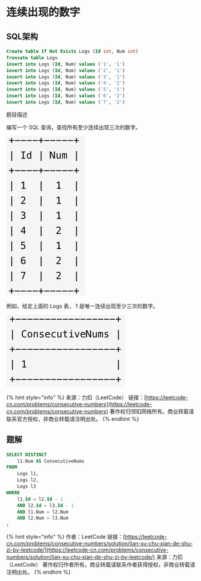 # 连续出现的数字

## SQL架构

```sql
Create table If Not Exists Logs (Id int, Num int)
Truncate table Logs
insert into Logs (Id, Num) values ('1', '1')
insert into Logs (Id, Num) values ('2', '1')
insert into Logs (Id, Num) values ('3', '1')
insert into Logs (Id, Num) values ('4', '2')
insert into Logs (Id, Num) values ('5', '1')
insert into Logs (Id, Num) values ('6', '2')
insert into Logs (Id, Num) values ('7', '2')
```

题目描述

编写一个 SQL 查询，查找所有至少连续出现三次的数字。

![](../../.gitbook/assets/image%20%28150%29.png)

例如，给定上面的 Logs 表， 1 是唯一连续出现至少三次的数字。

![](../../.gitbook/assets/image%20%28144%29.png)

{% hint style="info" %}
来源：力扣（LeetCode） 链接：[https://leetcode-cn.com/problems/consecutive-numbers](https://leetcode-cn.com/problems/consecutive-numbers) 著作权归领扣网络所有。商业转载请联系官方授权，非商业转载请注明出处。
{% endhint %}

## 题解

```sql
SELECT DISTINCT
    l1.Num AS ConsecutiveNums
FROM
    Logs l1,
    Logs l2,
    Logs l3
WHERE
    l1.Id = l2.Id - 1
    AND l2.Id = l3.Id - 1
    AND l1.Num = l2.Num
    AND l2.Num = l3.Num
;
```

{% hint style="info" %}
作者：LeetCode 链接：[https://leetcode-cn.com/problems/consecutive-numbers/solution/lian-xu-chu-xian-de-shu-zi-by-leetcode/](https://leetcode-cn.com/problems/consecutive-numbers/solution/lian-xu-chu-xian-de-shu-zi-by-leetcode/) 来源：力扣（LeetCode） 著作权归作者所有。商业转载请联系作者获得授权，非商业转载请注明出处。
{% endhint %}


